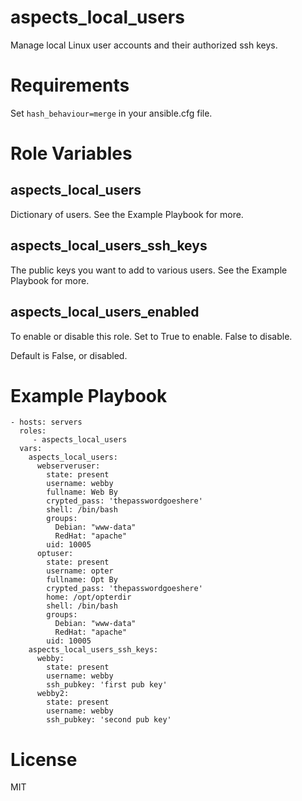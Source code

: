 # aspects_local_users

Manage local Linux user accounts and their authorized ssh keys.

# Requirements

Set ```hash_behaviour=merge``` in your ansible.cfg file.

# Role Variables
## aspects_local_users
Dictionary of users. See the Example Playbook for more.

## aspects_local_users_ssh_keys
The public keys you want to add to various users. See the Example Playbook for more.

## aspects_local_users_enabled
To enable or disable this role. Set to True to enable. False to disable.

Default is False, or disabled.

# Example Playbook

    - hosts: servers
      roles:
         - aspects_local_users
      vars:
        aspects_local_users:
          webserveruser:
            state: present
            username: webby
            fullname: Web By
            crypted_pass: 'thepasswordgoeshere'
            shell: /bin/bash
            groups:
              Debian: "www-data"
              RedHat: "apache"
            uid: 10005
          optuser:
            state: present
            username: opter
            fullname: Opt By
            crypted_pass: 'thepasswordgoeshere'
            home: /opt/opterdir
            shell: /bin/bash
            groups:
              Debian: "www-data"
              RedHat: "apache"
            uid: 10005
        aspects_local_users_ssh_keys:
          webby:
            state: present
            username: webby
            ssh_pubkey: 'first pub key'
          webby2:
            state: present
            username: webby
            ssh_pubkey: 'second pub key'

# License
MIT
